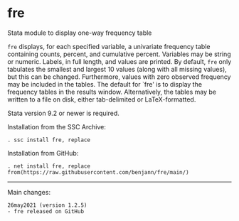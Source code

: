 # fre
Stata module to display one-way frequency table

`fre` displays, for each specified variable, a univariate
frequency table containing counts, percent, and cumulative
percent. Variables may be string or numeric. Labels, in full
length, and values are printed. By default, `fre` only tabulates
the smallest and largest 10 values (along with all missing
values), but this can be changed. Furthermore, values with zero
observed frequency may be included in the tables. The default
for `fre' is to display the frequency tables in the results
window. Alternatively, the tables may be written to a file on
disk, either tab-delimited or LaTeX-formatted.

Stata version 9.2 or newer is required.

Installation from the SSC Archive:

    . ssc install fre, replace

Installation from GitHub:

    . net install fre, replace from(https://raw.githubusercontent.com/benjann/fre/main/)

---

Main changes:

    26may2021 (version 1.2.5)
    - fre released on GitHub

